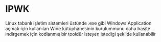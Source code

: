 # IPWK
Linux tabanlı işletim sistemleri üstünde .exe gibi Windows Application açmak için kullanılan Wine kütüphanesinin kurulummunu daha basite indirgemek için kodlanmış bir tooldür isteyen istedigi şekilde kullanabilir

